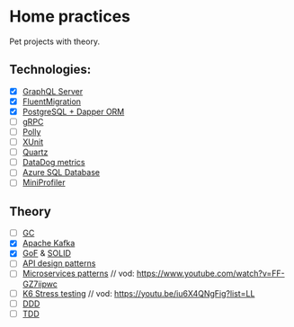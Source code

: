 # Home practices
Pet projects with theory.

## Technologies:
- [x] [GraphQL Server](src/Practices.GraphQL)
- [x] [FluentMigration](src/Practices.FluentMigration)
- [x] [PostgreSQL + Dapper ORM](src/Practices.PostgreSQL)
- [ ] [gRPC](src/Practices.gRPC)
- [ ] [Polly]()
- [ ] [XUnit]()
- [ ] [Quartz]()
- [ ] [DataDog metrics]()
- [ ] [Azure SQL Database]()
- [ ] [MiniProfiler]()
 
## Theory
- [ ] [GC]()
- [x] [Apache Kafka](docs/Kafka.md)
- [x] [GoF](docs/patterns.md) & [SOLID](docs/patterns.md#SOLID)
- [ ] [API design patterns]()
- [ ] [Microservices patterns]() // vod: https://www.youtube.com/watch?v=FF-GZ7iipwc
- [ ] [K6 Stress testing]() // vod: https://youtu.be/iu6X4QNgFig?list=LL
- [ ] [DDD](docs/DDD.md)
- [ ] [TDD]()